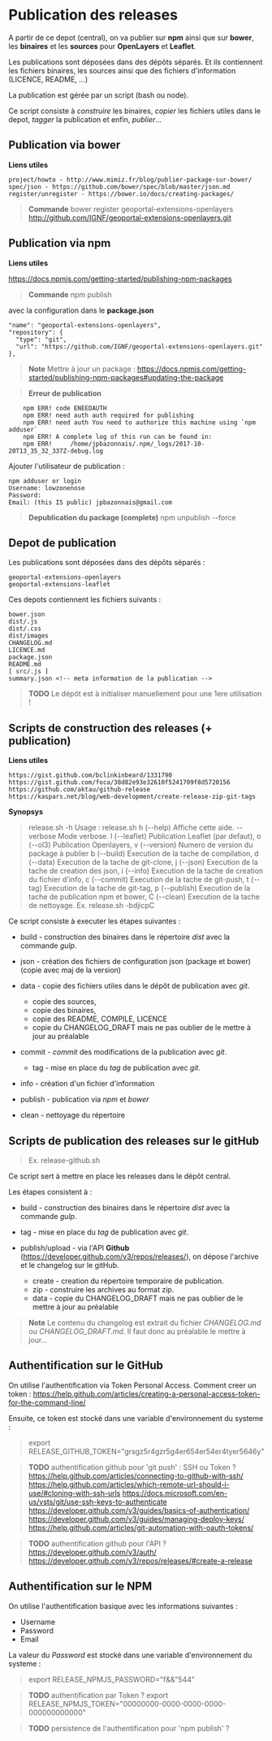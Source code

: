 # Publication des releases

A partir de ce depot (central), on va publier sur **npm** ainsi que sur **bower**,
les **binaires** et les **sources** pour **OpenLayers** et **Leaflet**.

Les publications sont déposées dans des dépôts séparés. Et ils contiennent les
fichiers binaires, les sources ainsi que des fichiers d'information (LICENCE, README, ...)

La publication est gérée par un script (bash ou node).

Ce script consiste à *construire* les binaires, *copier* les fichiers utiles dans le depot,
*tagger* la publication et enfin, *publier*...

## Publication via bower

**Liens utiles**

    project/howto - http://www.mimiz.fr/blog/publier-package-sur-bower/
    spec/json - https://github.com/bower/spec/blob/master/json.md
    register/unregister - https://bower.io/docs/creating-packages/

> **Commande**
bower register geoportal-extensions-openlayers http://github.com/IGNF/geoportal-extensions-openlayers.git

## Publication via npm

**Liens utiles**

https://docs.npmjs.com/getting-started/publishing-npm-packages

> **Commande**
npm publish

avec la configuration dans le **package.json**

    "name": "geoportal-extensions-openlayers",
    "repository": {
      "type": "git",
      "url": "https://github.com/IGNF/geoportal-extensions-openlayers.git"
    },

> **Note**
Mettre à jour un package :
    https://docs.npmjs.com/getting-started/publishing-npm-packages#updating-the-package

> **Erreur de publication**
```
    npm ERR! code ENEEDAUTH
    npm ERR! need auth auth required for publishing
    npm ERR! need auth You need to authorize this machine using `npm adduser`
    npm ERR! A complete log of this run can be found in:
    npm ERR!     /home/jpbazonnais/.npm/_logs/2017-10-20T13_35_32_337Z-debug.log
```
Ajouter l'utilisateur de publication :
```
npm adduser or login
Username: lowzonenose
Password:
Email: (this IS public) jpbazonnais@gmail.com
```
> **Depublication du package (complete)**
npm unpublish --force


## Depot de publication

Les publications sont déposées dans des dépôts séparés :

    geoportal-extensions-openlayers
    geoportal-extensions-leaflet

Ces depots contiennent les fichiers suivants :

    bower.json
    dist/.js
    dist/.css
    dist/images
    CHANGELOG.md
    LICENCE.md
    package.json
    README.md
    [ src/.js ]
    summary.json <!-- meta information de la publication -->

> **TODO**
Le dépôt est à initialiser manuellement pour une 1ere utilisation !


## Scripts de construction des releases (+ publication)

**Liens utiles**

    https://gist.github.com/bclinkinbeard/1331790
    https://gist.github.com/foca/38d82e93e32610f5241709f8d5720156
    https://github.com/aktau/github-release
    https://kaspars.net/blog/web-development/create-release-zip-git-tags

**Synopsys**

> release.sh -h
Usage :
    release.sh
    h (--help)        Affiche cette aide.
    --verbose         Mode verbose.
    l (--leaflet)     Publication Leaflet (par defaut),
    o (--ol3)         Publication Openlayers,
    v (--version)     Numero de version du package à publier
    b (--build)   Execution de la tache de compilation,
    d (--data)    Execution de la tache de git-clone,
    j (--json)    Execution de la tache de creation des json,
    i (--info)    Execution de la tache de creation du fichier d'info,
    c (--commit)  Execution de la tache de git-push,
    t (--tag)     Execution de la tache de git-tag,
    p (--publish) Execution de la tache de publication npm et bower,
    C (--clean)   Execution de la tache de nettoyage.
Ex. release.sh -bdjicpC


Ce script consiste à executer les étapes suivantes :

* build - construction des binaires dans le répertoire *dist*
avec la commande *gulp*.

* json - création  des fichiers de configuration json (package et bower)
(copie avec maj de la version)

* data - copie des fichiers utiles dans le dépôt de publication avec *git*.
  * copie des sources,
  * copie des binaires,
  * copie des README, COMPILE, LICENCE
  * copie du CHANGELOG_DRAFT mais ne pas oublier de le mettre à jour au préalable

* commit - *commit* des modifications de la publication avec *git*.
  * tag - mise en place du *tag* de publication avec *git*.

* info - création d'un fichier d'information

* publish - publication via *npm* et *bower*

* clean - nettoyage du répertoire

## Scripts de publication des releases sur le gitHub

> Ex. release-github.sh

Ce script sert à mettre en place les releases dans le dépôt central.

Les étapes consistent à :

* build - construction des binaires dans le répertoire *dist*
avec la commande *gulp*.

* tag - mise en place du *tag* de publication avec *git*.

* publish/upload - via l'API **Github** (https://developer.github.com/v3/repos/releases/),
on dépose l'archive et le changelog sur le gitHub.
  * create - creation du répertoire temporaire de publication.
  * zip - construire les archives au format zip.
  * data - copie du CHANGELOG_DRAFT mais ne pas oublier de le mettre à jour au préalable

> **Note**
Le contenu du changelog est extrait du fichier *CHANGELOG.md* ou *CHANGELOG_DRAFT.md*.
Il faut donc au préalable le mettre à jour...

## Authentification sur le GitHub


On utilise l'authentification via Token Personal Access.
Comment creer un token :
    https://help.github.com/articles/creating-a-personal-access-token-for-the-command-line/

Ensuite, ce token est stocké dans une variable d'environnement du systeme :
> export RELEASE_GITHUB_TOKEN="grsgz5r4gzr5g4er654er54er4tyer5646y"

> **TODO** authentification github pour 'git push' : SSH ou Token ?
    https://help.github.com/articles/connecting-to-github-with-ssh/
    https://help.github.com/articles/which-remote-url-should-i-use/#cloning-with-ssh-urls
    https://docs.microsoft.com/en-us/vsts/git/use-ssh-keys-to-authenticate
    https://developer.github.com/v3/guides/basics-of-authentication/
    https://developer.github.com/v3/guides/managing-deploy-keys/
    https://help.github.com/articles/git-automation-with-oauth-tokens/

> **TODO** authentification github pour l'API ?
   https://developer.github.com/v3/auth/
   https://developer.github.com/v3/repos/releases/#create-a-release

## Authentification sur le NPM

On utilise l'authentification basique avec les informations suivantes :
* Username
* Password
* Email

La valeur du *Password* est stocké dans une variable d'environnement du systeme :
> export RELEASE_NPMJS_PASSWORD="f&&"544"

> **TODO** authentification par Token ?
export RELEASE_NPMJS_TOKEN="00000000-0000-0000-0000-000000000000"

> **TODO** persistence de l'authentification pour 'npm publish' ?
